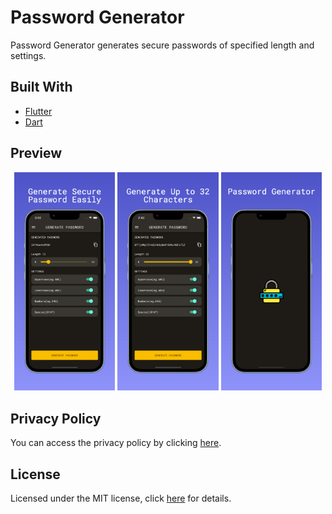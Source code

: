 # Password Generator

Password Generator generates secure passwords of specified length and settings.

## Built With

- [Flutter](https://flutter.dev/)
- [Dart](https://dart.dev/)

## Preview

<p align='center'>
    <img src="screenshots/preview1.jpeg" width="32%"/>
    <img src="screenshots/preview2.jpeg" width="32%"/>
    <img src="screenshots/preview3.jpeg" width="32%"/>
</p>

## Privacy Policy

You can access the privacy policy by clicking [here](PRIVACY_POLICY.md).

## License

Licensed under the MIT license, click [here](license.md) for details.

